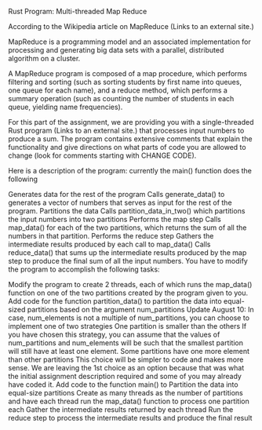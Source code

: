 Rust Program: Multi-threaded Map Reduce

According to the Wikipedia article on MapReduce (Links to an external site.)

MapReduce is a programming model and an associated implementation for processing and generating big data sets with a parallel, distributed algorithm on a cluster.

A MapReduce program is composed of a map procedure, which performs filtering and sorting (such as sorting students by first name into queues, one queue for each name), and a reduce method, which performs a summary operation (such as counting the number of students in each queue, yielding name frequencies).

For this part of the assignment, we are providing you with a single-threaded Rust program (Links to an external site.) that processes input numbers to produce a sum. The program contains extensive comments that explain the functionality and give directions on what parts of code you are allowed to change (look for comments starting with CHANGE CODE).

Here is a description of the program: currently the main() function does the following

Generates data for the rest of the program
Calls generate_data() to generates a vector of numbers that serves as input for the rest of the program.
Partitions the data
Calls partition_data_in_two() which partitions the input numbers into two partitions
Performs the map step
Calls map_data() for each of the two partitions,  which returns the sum of all the numbers in that partition.
Performs the reduce step
Gathers the intermediate results produced by each call to map_data()
Calls reduce_data() that sums up the intermediate results produced by the map step to produce the final sum of all the input numbers.
You have to modify the program to accomplish the following tasks:

Modify the program to create 2 threads, each of which runs the map_data() function on one of the two partitions created by the program given to you.
Add code for the function partition_data() to partition the data into equal-sized partitions based on the argument num_partitions
Update August 10:
In case, num_elements is not a multiple of num_partitions, you can choose to implement one of two strategies
One partition is smaller than the others
If you have chosen this strategy, you can assume that the values of num_partitions and num_elements will be such that the smallest partition will still have at least one element.
Some partitions have one more element than other partitions
This choice will be simpler to code and makes more sense. We are leaving the 1st choice as an option because that was what the initial assignment description required and some of you may already have coded it.
Add code to the function main() to
Partition the data into equal-size partitions
Create as many threads as the number of partitions and have each thread run the map_data() function to process one partition each
Gather the intermediate results returned by each thread
Run the reduce step to process the intermediate results and produce the final result
